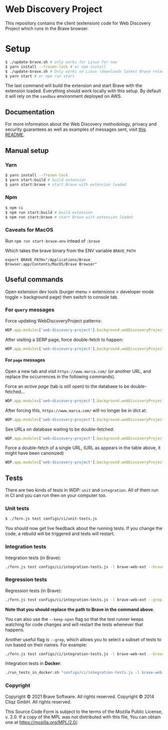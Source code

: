# Web Discovery Project

This repository contains the client (extension) code for Web Discovery Project
which runs in the Brave browser.

# Setup

```sh
$ ./update-brave.sh # only works for Linux for now
$ yarn install --frozen-lock # or npm install
$ ./update-brave.sh # Only works on Linux (downloads latest Brave release)
$ yarn start # or npm run start
```

The last command will build the extension and start Brave with the extension
loaded. Everything should work locally with this setup. By default it will rely
on the `sandbox` environment deployed on AWS.

## Documentation

For more information about the Web Discovery methodology, privacy and security
guarantees as well as examples of messages sent, visit [this README](./modules/web-discovery-project/sources/README.md).

## Manual setup

### Yarn

```sh
$ yarn install --frozen-lock
$ yarn start:build # build extension
$ yarn start:brave # start Brave with extension loaded
```

### Npm

```sh
$ npm ci
$ npm run start:build # build extension
$ npm run start:brave # start Brave with extension loaded
```

### Caveats for MacOS

Run `npm run start-brave-env` intead of `:brave`

Which takes the brave binary from the ENV variable `BRAVE_PATH`

```
export BRAVE_PATH="/Applications/Brave Browser.app/Contents/MacOS/Brave Browser"
```

## Useful commands

Open extension dev tools (burger menu > extensions > developer mode toggle > background page) then switch to console tab.

### For `query` messages

Force updating WebDiscoveryProject patterns:
```javascript
WDP.app.modules['web-discovery-project'].background.webDiscoveryProject.patternsLoader.resourceWatcher.forceUpdate()
```

After visiting a SERP page, force double-fetch to happen:
```javascript
WDP.app.modules['web-discovery-project'].background.webDiscoveryProject.strictQueries.map(x=>x.tDiff=0)
```

#### For `page` messages

Open a new tab and visit `https://www.marca.com/` (or another URL, and replace the occurrences in the following commands).

Force an *active page* (tab is still open) to the database to be double-fetched...

```javascript
WDP.app.modules['web-discovery-project'].background.webDiscoveryProject._debugRemoveFromActivePages('https://www.marca.com/')
```

After forcing this, `https://www.marca.com/` will no longer be in dict at:

```javascript
WDP.app.modules['web-discovery-project'].background.webDiscoveryProject.state['v']
```

See URLs on database waiting to be double-fetched:

```javascript
WDP.app.modules['web-discovery-project'].background.webDiscoveryProject.listOfUnchecked(1000000000000, 0, null, function(x) {console.log(x)})
```

Force a double-fetch of a single URL, (URL as appears in the table above, it might have been canonized)

```javascript
WDP.app.modules['web-discovery-project'].background.webDiscoveryProject.forceDoubleFetch("https://www.marca.com/")
```

## Tests

There are two kinds of tests in WDP: `unit` and `integration`. All of them run
in CI and you can run then on your computer too.

### Unit tests

```sh
$ ./fern.js test configs/ci/unit-tests.js
```

You should now get live feedback about the running tests. If you change the
code, a rebuild will be triggered and tests will restart.

### Integration tests

Integration tests (in Brave):
```sh
./fern.js test configs/ci/integration-tests.js -l brave-web-ext --brave /opt/brave.com/brave/brave-browser
```

### Regression tests

Regression tests (in Brave):
```sh
./fern.js test configs/ci/integration-tests.js -l brave-web-ext --grep UtilityRegression --brave /opt/brave.com/brave/brave-browser
```

**Note that you should replace the path to Brave in the command above**.

You can also use the `--keep-open` flag so that the test runner keeps watching
for code changes and will restart the tests whenever that happens.

Another useful flag is `--grep`, which allows you to select a subset of tests
to run based on their names. For example:

```sh
./fern.js test configs/ci/integration-tests.js -l brave-web-ext --brave /opt/brave.com/brave/brave-browser --keep-open --grep registerContentScript
```

Integration tests in **Docker**:
```sh
./run_tests_in_docker.sh "configs/ci/integration-tests.js -l brave-web-ext --brave /opt/brave.com/brave/brave-browser"
```

### Copyright

Copyright © 2021 Brave Software. All rights reserved.
Copyright © 2014 Cliqz GmbH. All rights reserved.

This Source Code Form is subject to the terms of the Mozilla Public
License, v. 2.0. If a copy of the MPL was not distributed with this file,
You can obtain one at https://mozilla.org/MPL/2.0/.
